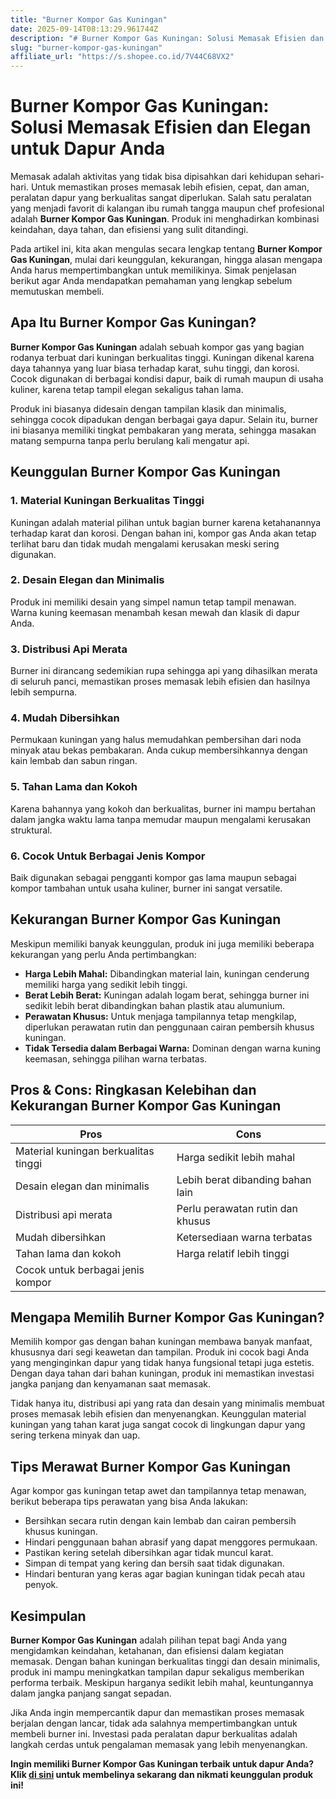 ```yaml
---
title: "Burner Kompor Gas Kuningan"
date: 2025-09-14T08:13:29.961744Z
description: "# Burner Kompor Gas Kuningan: Solusi Memasak Efisien dan Elegan untuk Dapur Anda..."
slug: "burner-kompor-gas-kuningan"
affiliate_url: "https://s.shopee.co.id/7V44C68VX2"
---
```

# Burner Kompor Gas Kuningan: Solusi Memasak Efisien dan Elegan untuk Dapur Anda

Memasak adalah aktivitas yang tidak bisa dipisahkan dari kehidupan sehari-hari. Untuk memastikan proses memasak lebih efisien, cepat, dan aman, peralatan dapur yang berkualitas sangat diperlukan. Salah satu peralatan yang menjadi favorit di kalangan ibu rumah tangga maupun chef profesional adalah **Burner Kompor Gas Kuningan**. Produk ini menghadirkan kombinasi keindahan, daya tahan, dan efisiensi yang sulit ditandingi.

Pada artikel ini, kita akan mengulas secara lengkap tentang **Burner Kompor Gas Kuningan**, mulai dari keunggulan, kekurangan, hingga alasan mengapa Anda harus mempertimbangkan untuk memilikinya. Simak penjelasan berikut agar Anda mendapatkan pemahaman yang lengkap sebelum memutuskan membeli.

## Apa Itu Burner Kompor Gas Kuningan?

**Burner Kompor Gas Kuningan** adalah sebuah kompor gas yang bagian rodanya terbuat dari kuningan berkualitas tinggi. Kuningan dikenal karena daya tahannya yang luar biasa terhadap karat, suhu tinggi, dan korosi. Cocok digunakan di berbagai kondisi dapur, baik di rumah maupun di usaha kuliner, karena tetap tampil elegan sekaligus tahan lama.

Produk ini biasanya didesain dengan tampilan klasik dan minimalis, sehingga cocok dipadukan dengan berbagai gaya dapur. Selain itu, burner ini biasanya memiliki tingkat pembakaran yang merata, sehingga masakan matang sempurna tanpa perlu berulang kali mengatur api.

## Keunggulan Burner Kompor Gas Kuningan

### 1. Material Kuningan Berkualitas Tinggi
Kuningan adalah material pilihan untuk bagian burner karena ketahanannya terhadap karat dan korosi. Dengan bahan ini, kompor gas Anda akan tetap terlihat baru dan tidak mudah mengalami kerusakan meski sering digunakan.

### 2. Desain Elegan dan Minimalis
Produk ini memiliki desain yang simpel namun tetap tampil menawan. Warna kuning keemasan menambah kesan mewah dan klasik di dapur Anda.

### 3. Distribusi Api Merata
Burner ini dirancang sedemikian rupa sehingga api yang dihasilkan merata di seluruh panci, memastikan proses memasak lebih efisien dan hasilnya lebih sempurna.

### 4. Mudah Dibersihkan
Permukaan kuningan yang halus memudahkan pembersihan dari noda minyak atau bekas pembakaran. Anda cukup membersihkannya dengan kain lembab dan sabun ringan.

### 5. Tahan Lama dan Kokoh
Karena bahannya yang kokoh dan berkualitas, burner ini mampu bertahan dalam jangka waktu lama tanpa memudar maupun mengalami kerusakan struktural.

### 6. Cocok Untuk Berbagai Jenis Kompor
Baik digunakan sebagai pengganti kompor gas lama maupun sebagai kompor tambahan untuk usaha kuliner, burner ini sangat versatile.

## Kekurangan Burner Kompor Gas Kuningan

Meskipun memiliki banyak keunggulan, produk ini juga memiliki beberapa kekurangan yang perlu Anda pertimbangkan:

- **Harga Lebih Mahal:** Dibandingkan material lain, kuningan cenderung memiliki harga yang sedikit lebih tinggi.
- **Berat Lebih Berat:** Kuningan adalah logam berat, sehingga burner ini sedikit lebih berat dibandingkan bahan plastik atau alumunium.
- **Perawatan Khusus:** Untuk menjaga tampilannya tetap mengkilap, diperlukan perawatan rutin dan penggunaan cairan pembersih khusus kuningan.
- **Tidak Tersedia dalam Berbagai Warna:** Dominan dengan warna kuning keemasan, sehingga pilihan warna terbatas.

## Pros & Cons: Ringkasan Kelebihan dan Kekurangan Burner Kompor Gas Kuningan

| Pros                                   | Cons                                     |
|----------------------------------------|------------------------------------------|
| Material kuningan berkualitas tinggi | Harga sedikit lebih mahal              |
| Desain elegan dan minimalis         | Lebih berat dibanding bahan lain      |
| Distribusi api merata                | Perlu perawatan rutin dan khusus     |
| Mudah dibersihkan                     | Ketersediaan warna terbatas          |
| Tahan lama dan kokoh                  | Harga relatif lebih tinggi          |
| Cocok untuk berbagai jenis kompor   |                                         |

## Mengapa Memilih Burner Kompor Gas Kuningan?

Memilih kompor gas dengan bahan kuningan membawa banyak manfaat, khususnya dari segi keawetan dan tampilan. Produk ini cocok bagi Anda yang menginginkan dapur yang tidak hanya fungsional tetapi juga estetis. Dengan daya tahan dari bahan kuningan, produk ini memastikan investasi jangka panjang dan kenyamanan saat memasak.

Tidak hanya itu, distribusi api yang rata dan desain yang minimalis membuat proses memasak lebih efisien dan menyenangkan. Keunggulan material kuningan yang tahan karat juga sangat cocok di lingkungan dapur yang sering terkena minyak dan uap.

## Tips Merawat Burner Kompor Gas Kuningan

Agar kompor gas kuningan tetap awet dan tampilannya tetap menawan, berikut beberapa tips perawatan yang bisa Anda lakukan:

- Bersihkan secara rutin dengan kain lembab dan cairan pembersih khusus kuningan.
- Hindari penggunaan bahan abrasif yang dapat menggores permukaan.
- Pastikan kering setelah dibersihkan agar tidak muncul karat.
- Simpan di tempat yang kering dan bersih saat tidak digunakan.
- Hindari benturan yang keras agar bagian kuningan tidak pecah atau penyok.

## Kesimpulan

**Burner Kompor Gas Kuningan** adalah pilihan tepat bagi Anda yang mengidamkan keindahan, ketahanan, dan efisiensi dalam kegiatan memasak. Dengan bahan kuningan berkualitas tinggi dan desain minimalis, produk ini mampu meningkatkan tampilan dapur sekaligus memberikan performa terbaik. Meskipun harganya sedikit lebih mahal, keuntungannya dalam jangka panjang sangat sepadan.

Jika Anda ingin mempercantik dapur dan memastikan proses memasak berjalan dengan lancar, tidak ada salahnya mempertimbangkan untuk membeli burner ini. Investasi pada peralatan dapur berkualitas adalah langkah cerdas untuk pengalaman memasak yang lebih menyenangkan.

**Ingin memiliki Burner Kompor Gas Kuningan terbaik untuk dapur Anda? Klik [di sini](https://s.shopee.co.id/7V44C68VX2) untuk membelinya sekarang dan nikmati keunggulan produk ini!**